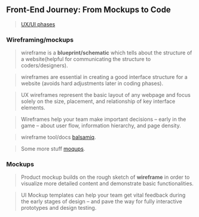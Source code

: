 ## Front-End Journey: From Mockups to Code

> [UX/UI phases](https://success.outsystems.com/Documentation/Best_Practices/Development/Front-End_Journey%3A_From_Mockups_to_Code)


### Wireframing/mockups

> wireframe is a **blueprint/schematic** which tells about the structure  of a website(helpful for communicating the structure to coders/designers).

> wireframes are essential in creating a good interface structure for a website (avoids hard adjustments later in coding phases).

> UX wireframes represent the basic layout of any webpage and focus solely on the size, placement, and relationship of key interface elements.

>  Wireframes help your team make important decisions – early in the game – about user flow, information hierarchy, and page density.

>  wireframe tool/docs [balsamiq](https://balsamiq.com/learn/articles/what-are-wireframes/).

>  Some more stuff [moqups](https://moqups.com/templates/wireframes-mockups/).



### Mockups
> Product mockup builds on the rough sketch of **wireframe** in order to visualize more detailed content and demonstrate basic functionalities.

> UI Mockup templates can help your team get vital feedback during the early stages of design – and pave the way for fully interactive prototypes and design testing.
